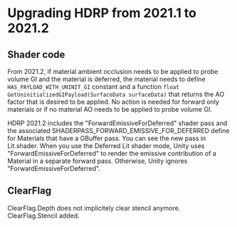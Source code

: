 ﻿# Upgrading HDRP from 2021.1 to 2021.2

## Shader code

From 2021.2, if material ambient occlusion needs to be applied to probe volume GI and the material is deferred, the material needs to define `HAS_PAYLOAD_WITH_UNINIT_GI` constant and a function `float GetUninitializedGIPayload(SurfaceData surfaceData)` that returns the AO factor that is desired to be applied. No action is needed for forward only materials or if no material AO needs to be applied to probe volume GI.

HDRP 2021.2 includes the "ForwardEmissiveForDeferred" shader pass and the associated SHADERPASS_FORWARD_EMISSIVE_FOR_DEFERRED define for Materials that have a GBuffer pass. You can see the new pass in Lit.shader. When you use the Deferred Lit shader mode, Unity uses "ForwardEmissiveForDeferred" to render the emissive contribution of a Material in a separate forward pass. Otherwise, Unity ignores "ForwardEmissiveForDeferred".

## ClearFlag

ClearFlag.Depth does not implicitely clear stencil anymore. ClearFlag.Stencil added.

